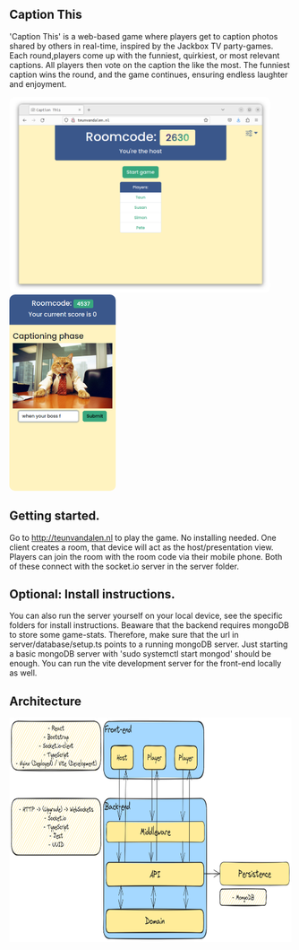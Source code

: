 ## Caption This
'Caption This' is a web-based game where players get to caption photos shared by others in real-time, inspired by the Jackbox TV party-games. Each round,players come up with the funniest, quirkiest, or most relevant captions. All players then vote on the caption the like the most. The funniest caption wins the round, and the game continues, ensuring endless laughter and enjoyment. 

<img alt="Game screenshot Host" height="350" style="border-radius: 10px;" src="./client/src/assets/Screenshot_host.png"/>
<img alt="Game screenshot Player" height="350" style="border-radius: 10px;" src="./client/src/assets/Screenshot_player.png"/>

## Getting started. 
Go to http://teunvandalen.nl to play the game. No installing needed. One client creates a room, that device will act as the host/presentation view. Players can join the room with the room code via their mobile phone. Both of these connect with the socket.io server in the server folder.

## Optional: Install instructions.
You can also run the server yourself on your local device, see the specific folders for install instructions. Beaware that the backend requires mongoDB to store some game-stats. Therefore, make sure that the url in server/database/setup.ts points to a running mongoDB server. Just starting a basic mongoDB server with 'sudo systemctl start mongod' should be enough. 
You can run the vite development server for the front-end locally as well. 

## Architecture
<img alt="Game architecture" height="400" src="./client/src/assets/Architecture_CaptionThis.png"/>

